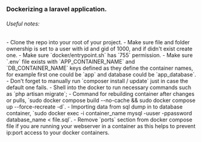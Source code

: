 <h3>Dockerizing a laravel application.</h3>

<h6>Useful notes:</h6>
- Clone the repo into your root of your project.
- Make sure file and folder ownership is set to a user with id and gid of 1000, and if didn't exist create one.
- Make sure `docker/entrypoint.sh` has `755` permission.
- Make sure `.env` file exists with `APP_CONTAINER_NAME` and `DB_CONTAINER_NAME` keys defined as they define the container names, for example first one could be `app` and database could be `app_database`.
- Don't forget to manually run `composer install / update` just in case the default one fails.
- Shell into the docker to run necessary commands such as `php artisan migrate`;
- Command for rebuilding container after changes or pulls, `sudo docker compose build --no-cache && sudo docker compose up --force-recreate -d`.
- Importing data from sql dump in to database container, `sudo docker exec -i container_name mysql -uuser -ppassword database_name < file.sql`.
- Remove `ports` section from docker compose file if you are running your webserver in a container as this helps to prevent ip:port access to your docker containers.